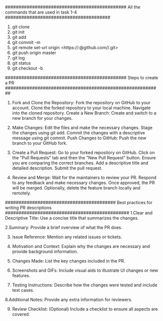 #############################################    All the commands that are used in task 1-4   #######################################

1. git clone <your-fork-url>
2. git init
3. git add <file-name>
4. git commit -m <commit-message>
5. git remote set-url origin <https://<your-username>:<your-PAT>@github.com/<your-username>/<repo-name>.git>
6. git push origin master
7. git log
8. git status 
9. git checkout -b <new-branch-name>


#############################################   Steps to create a PR  ##########################################################
1. Fork and Clone the Repository:
Fork the repository on GitHub to your account.
Clone the forked repository to your local machine.
Navigate into the cloned repository.
Create a New Branch:
Create and switch to a new branch for your changes.

3. Make Changes:
Edit the files and make the necessary changes.
Stage the changes using git add.
Commit the changes with a descriptive message using git commit.
Push Changes to GitHub:
Push the new branch to your GitHub fork.

3. Create a Pull Request:
Go to your forked repository on GitHub.
Click on the "Pull Requests" tab and then the "New Pull Request" button.
Ensure you are comparing the correct branches.
Add a descriptive title and detailed description.
Submit the pull request.

4. Review and Merge:
Wait for the maintainers to review your PR.
Respond to any feedback and make necessary changes.
Once approved, the PR will be merged.
Optionally, delete the feature branch locally and remotely.

#########################################  Best practices for writing PR descriptions  ##############################################
1.Clear and Descriptive Title:
Use a concise title that summarizes the changes.

2.Summary:
Provide a brief overview of what the PR does.

3. Issue Reference:
Mention any related issues or tickets.

4. Motivation and Context:
Explain why the changes are necessary and provide background information.

5. Changes Made:
List the key changes included in the PR.

6. Screenshots and GIFs:
Include visual aids to illustrate UI changes or new features.

7. Testing Instructions:
Describe how the changes were tested and include test cases.

8.Additional Notes:
Provide any extra information for reviewers.

9. Review Checklist:
(Optional) Include a checklist to ensure all aspects are covered.


